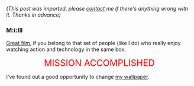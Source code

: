 *(This post was imported, please [contact](#/contact) me if there's anything wrong with it. Thanks in advance)*

<div class="entry-body">
<h3>M:i:III</h3>
<p>
	<a href="http://www.missionimpossible.com/">Great film</a>, if you belong to that set of people (like I do) who really enjoy watching action and technology in the same box.
</p>
<p>
	<center><blink><font color="Red" size="5">MISSION ACCOMPLISHED</font></blink></center>
</p>
<p>
	I've found out a good opportunity to change <a href="http://www.missionimpossible.com/wallpaper.html?iNum=7&iWidth=1280&iHeight=1024">my wallpaper</a>.
</p>
</div>
